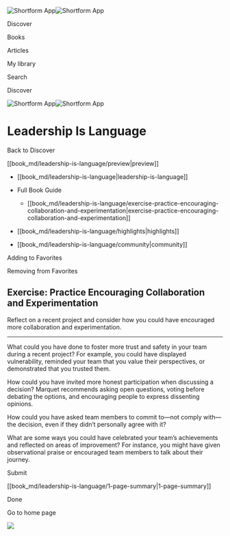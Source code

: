 ![Shortform App](/img/logo.36a2399e.svg)![Shortform App](/img/logo-dark.70c1b072.svg)

Discover

Books

Articles

My library

Search

Discover

![Shortform App](/img/logo.36a2399e.svg)![Shortform App](/img/logo-dark.70c1b072.svg)

# Leadership Is Language

Back to Discover

[[book_md/leadership-is-language/preview|preview]]

  * [[book_md/leadership-is-language|leadership-is-language]]
  * Full Book Guide

    * [[book_md/leadership-is-language/exercise-practice-encouraging-collaboration-and-experimentation|exercise-practice-encouraging-collaboration-and-experimentation]]
  * [[book_md/leadership-is-language/highlights|highlights]]
  * [[book_md/leadership-is-language/community|community]]



Adding to Favorites 

Removing from Favorites 

## Exercise: Practice Encouraging Collaboration and Experimentation

Reflect on a recent project and consider how you could have encouraged more collaboration and experimentation.

* * *

What could you have done to foster more trust and safety in your team during a recent project? For example, you could have displayed vulnerability, reminded your team that you value their perspectives, or demonstrated that you trusted them.

How could you have invited more honest participation when discussing a decision? Marquet recommends asking open questions, voting before debating the options, and encouraging people to express dissenting opinions.

How could you have asked team members to commit to—not comply with—the decision, even if they didn’t personally agree with it?

What are some ways you could have celebrated your team’s achievements and reflected on areas of improvement? For instance, you might have given observational praise or encouraged team members to talk about their journey.

Submit 

[[book_md/leadership-is-language/1-page-summary|1-page-summary]]

Done

Go to home page 

![](https://bat.bing.com/action/0?ti=56018282&Ver=2&mid=d9d29e2b-17ea-4f2b-8b2f-de5e231fdb3c&sid=49fff5b0636c11eeb9c611038afc8668&vid=4a005010636c11ee80c703d4c4a7acd5&vids=0&msclkid=N&pi=0&lg=en-US&sw=800&sh=600&sc=24&nwd=1&tl=Shortform%20%7C%20Leadership%20Is%20Language&p=https%3A%2F%2Fwww.shortform.com%2Fapp%2Fbook%2Fleadership-is-language%2Fexercise-practice-encouraging-collaboration-and-experimentation&r=&lt=513&evt=pageLoad&sv=1&rn=532901)
